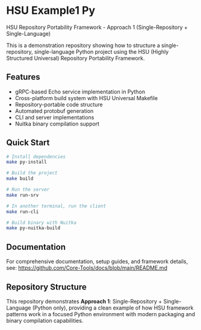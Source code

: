 # HSU Example1 Py

HSU Repository Portability Framework - Approach 1 (Single-Repository + Single-Language)

This is a demonstration repository showing how to structure a single-repository, single-language Python project using the HSU (Highly Structured Universal) Repository Portability Framework.

## Features

- gRPC-based Echo service implementation in Python
- Cross-platform build system with HSU Universal Makefile
- Repository-portable code structure
- Automated protobuf generation
- CLI and server implementations
- Nuitka binary compilation support

## Quick Start

```bash
# Install dependencies
make py-install

# Build the project
make build

# Run the server
make run-srv

# In another terminal, run the client
make run-cli

# Build binary with Nuitka
make py-nuitka-build
```

## Documentation

For comprehensive documentation, setup guides, and framework details, see:
https://github.com/Core-Tools/docs/blob/main/README.md

## Repository Structure

This repository demonstrates **Approach 1**: Single-Repository + Single-Language (Python only), providing a clean example of how HSU framework patterns work in a focused Python environment with modern packaging and binary compilation capabilities.